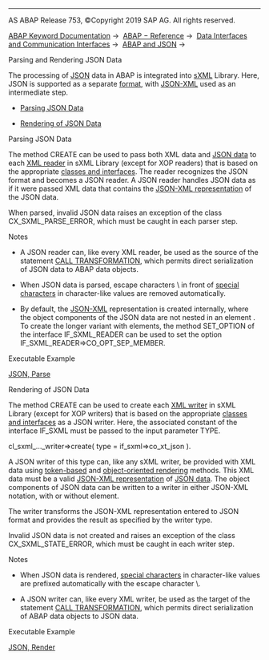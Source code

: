   

* * *

AS ABAP Release 753, ©Copyright 2019 SAP AG. All rights reserved.

[ABAP Keyword Documentation](https://help.sap.com/doc/abapdocu_753_index_htm/7.53/en-US/abenabap.htm) →  [ABAP − Reference](https://help.sap.com/doc/abapdocu_753_index_htm/7.53/en-US/abenabap_reference.htm) →  [Data Interfaces and Communication Interfaces](https://help.sap.com/doc/abapdocu_753_index_htm/7.53/en-US/abenabap_data_communication.htm) →  [ABAP and JSON](https://help.sap.com/doc/abapdocu_753_index_htm/7.53/en-US/abenabap_json.htm) → 

Parsing and Rendering JSON Data

The processing of [JSON](https://help.sap.com/doc/abapdocu_753_index_htm/7.53/en-US/abenjson_oview.htm) data in ABAP is integrated into [sXML](https://help.sap.com/doc/abapdocu_753_index_htm/7.53/en-US/abensxml_library_glosry.htm "Glossary Entry") Library. Here, JSON is supported as a separate [format](https://help.sap.com/doc/abapdocu_753_index_htm/7.53/en-US/abenabap_sxml_lib_formats.htm), with [JSON-XML](https://help.sap.com/doc/abapdocu_753_index_htm/7.53/en-US/abenjson_glosry.htm "Glossary Entry") used as an intermediate step.

-   [Parsing JSON Data](#@@ITOC@@ABENABAP_JSON_SXML_1)

-   [Rendering of JSON Data](#@@ITOC@@ABENABAP_JSON_SXML_2)

Parsing JSON Data

The method CREATE can be used to pass both XML data and [JSON data](https://help.sap.com/doc/abapdocu_753_index_htm/7.53/en-US/abenjson_oview.htm) to each [XML reader](https://help.sap.com/doc/abapdocu_753_index_htm/7.53/en-US/abenabap_sxml_lib_parse.htm) in sXML Library (except for XOP readers) that is based on the appropriate [classes and interfaces](https://help.sap.com/doc/abapdocu_753_index_htm/7.53/en-US/abenabap_sxml_lib_reader.htm). The reader recognizes the JSON format and becomes a JSON reader. A JSON reader handles JSON data as if it were passed XML data that contains the [JSON-XML representation](https://help.sap.com/doc/abapdocu_753_index_htm/7.53/en-US/abenabap_json_xml.htm) of the JSON data.

When parsed, invalid JSON data raises an exception of the class CX\_SXML\_PARSE\_ERROR, which must be caught in each parser step.

Notes

-   A JSON reader can, like every XML reader, be used as the source of the statement [CALL TRANSFORMATION](https://help.sap.com/doc/abapdocu_753_index_htm/7.53/en-US/abapcall_transformation.htm), which permits direct serialization of JSON data to ABAP data objects.

-   When JSON data is parsed, escape characters \\ in front of [special characters](https://help.sap.com/doc/abapdocu_753_index_htm/7.53/en-US/abenjson_oview.htm) in character-like values are removed automatically.

-   By default, the [JSON-XML](https://help.sap.com/doc/abapdocu_753_index_htm/7.53/en-US/abenabap_json_xml.htm) representation is created internally, where the object components of the JSON data are not nested in an element <member>. To create the longer variant with <member> elements, the method SET\_OPTION of the interface IF\_SXML\_READER can be used to set the option IF\_SXML\_READER=>CO\_OPT\_SEP\_MEMBER.

Executable Example

[JSON, Parse](https://help.sap.com/doc/abapdocu_753_index_htm/7.53/en-US/abenabap_json_oo_reader_abexa.htm)

Rendering of JSON Data

The method CREATE can be used to create each [XML writer](https://help.sap.com/doc/abapdocu_753_index_htm/7.53/en-US/abenabap_sxml_lib_render.htm) in sXML Library (except for XOP writers) that is based on the appropriate [classes and interfaces](https://help.sap.com/doc/abapdocu_753_index_htm/7.53/en-US/abenabap_sxml_lib_writer.htm) as a JSON writer. Here, the associated constant of the interface IF\_SXML must be passed to the input parameter TYPE.

cl\_sxml\_...\_writer=>create( type = if\_sxml=>co\_xt\_json ).

A JSON writer of this type can, like any sXML writer, be provided with XML data using [token-based](https://help.sap.com/doc/abapdocu_753_index_htm/7.53/en-US/abenabap_sxml_lib_render_token.htm) and [object-oriented rendering](https://help.sap.com/doc/abapdocu_753_index_htm/7.53/en-US/abenabap_sxml_lib_render_oo.htm) methods. This XML data must be a valid [JSON-XML representation](https://help.sap.com/doc/abapdocu_753_index_htm/7.53/en-US/abenabap_json_xml.htm) of [JSON data](https://help.sap.com/doc/abapdocu_753_index_htm/7.53/en-US/abenjson_oview.htm). The object components of JSON data can be written to a writer in either JSON-XML notation, with or without <member> element.

The writer transforms the JSON-XML representation entered to JSON format and provides the result as specified by the writer type.

Invalid JSON data is not created and raises an exception of the class CX\_SXML\_STATE\_ERROR, which must be caught in each writer step.

Notes

-   When JSON data is rendered, [special characters](https://help.sap.com/doc/abapdocu_753_index_htm/7.53/en-US/abenjson_oview.htm) in character-like values are prefixed automatically with the escape character \\.

-   A JSON writer can, like every XML writer, be used as the target of the statement [CALL TRANSFORMATION](https://help.sap.com/doc/abapdocu_753_index_htm/7.53/en-US/abapcall_transformation.htm), which permits direct serialization of ABAP data objects to JSON data.

Executable Example

[JSON, Render](https://help.sap.com/doc/abapdocu_753_index_htm/7.53/en-US/abenabap_json_token_writer_abexa.htm)
